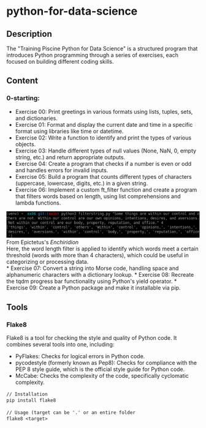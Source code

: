 # python-for-data-science

## Description
The "Training Piscine Python for Data Science" is a structured program that introduces Python programming through a series of exercises, each focused on building different coding skills. 

## Content
### 0-starting:
* Exercise 00: Print greetings in various formats using lists, tuples, sets, and dictionaries.
* Exercise 01: Format and display the current date and time in a specific format using libraries like time or datetime.
* Exercise 02: Write a function to identify and print the types of various objects.
* Exercise 03: Handle different types of null values (None, NaN, 0, empty string, etc.) and return appropriate outputs.
* Exercise 04: Create a program that checks if a number is even or odd and handles errors for invalid inputs.
* Exercise 05: Build a program that counts different types of characters (uppercase, lowercase, digits, etc.) in a given string.
* Exercise 06: Implement a custom ft_filter function and create a program that filters words based on length, using list comprehensions and lambda functions.
<img src="screenshots/ex06.png" />
From Epictetus's <i>Enchiridion</i><br />
Here, the word length filter is applied to identify which words meet a certain threshold (words with more than 4 characters), which could be useful in categorizing or processing data.<br />
* Exercise 07: Convert a string into Morse code, handling space and alphanumeric characters with a dictionary lookup.
* Exercise 08: Recreate the tqdm progress bar functionality using Python's yield operator.
* Exercise 09: Create a Python package and make it installable via pip.

## Tools
### Flake8
Flake8 is a tool for checking the style and quality of Python code. It combines several tools into one, including:<br />
* PyFlakes: Checks for logical errors in Python code.
* pycodestyle (formerly known as Pep8): Checks for compliance with the PEP 8 style guide, which is the official style guide for Python code.
* McCabe: Checks the complexity of the code, specifically cyclomatic complexity.

```
// Installation
pip install flake8

// Usage (target can be '.' or an entire folder
flake8 <target>
```
